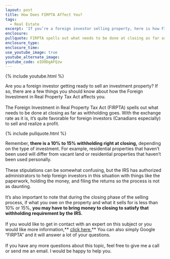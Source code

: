 ```yaml
---
layout: post
title: How Does FIRPTA Affect You?
tags:
  - Real Estate
excerpt: 'If you’re a foreign investor selling property, here is how FIRPTA will affect your sale.'
enclosure:
pullquote: FIRPTA spells out what needs to be done at closing as far as withholding goes.
enclosure_type:
enclosure_time:
use_youtube_image: true
youtube_alternate_image:
youtube_code: eID0DgAFQzw
---
```



{% include youtube.html %}

Are you a foreign investor getting ready to sell an investment property? If so, there are a few things you should know about how the Foreign Investment in Real Property Tax Act affects you. &nbsp;
<br>&nbsp;
<br>The Foreign Investment in Real Property Tax Act (FIRPTA) spells out what needs to be done at closing as far as withholding goes. With the exchange rate as it is, it’s quite favorable for foreign investors (Canadians especially) to sell and realize a profit.

{% include pullquote.html %}

Remember, **there is a 10% to 15% withholding right at closing,** depending on the type of investment. For example, residential properties that haven’t been used will differ from vacant land or residential properties that haven’t been used personally.&nbsp;
<br>&nbsp;
<br>These stipulations can be somewhat confusing, but the IRS has authorized administrators to help foreign investors in this situation with things like the paperwork, holding the money, and filing the returns so the process is not as daunting.&nbsp;
<br>&nbsp;
<br>It’s also important to note that during the closing phase of the selling process, if what you owe on the property and what it sells for is less than 10% or 15%, **you may have to bring money to closing to satisfy that withholding requirement by the IRS.**&nbsp;
<br>&nbsp;
<br>If you would like to get in contact with an expert on this subject or you would like more information,** [click here.](https://www.irs.gov/individuals/international-taxpayers/firpta-withholding)** You can also simply Google “FIRPTA” and it will answer a lot of your questions.&nbsp;
<br>&nbsp;
<br>If you have any more questions about this topic, feel free to give me a call or send me an email. I would be happy to help you.
